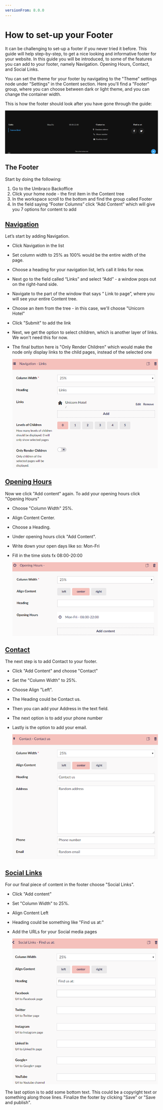 ```yaml
---
versionFrom: 8.0.0
---
```


# How to set-up your Footer

It can be challenging to set-up a footer if you never tried it before. This guide will help step-by-step, to get a nice looking and informative footer for your website.
In this guide you will be introduced, to some of the features you can add to your footer, namely Navigation. Opening Hours, Contact, and Social Links.

You can set the theme for your footer by navigating to the "Theme" settings node under "Settings" in the Content section. Here you'll find a "Footer" group, where you can choose between dark or light theme, and you can change the container width.

This is how the footer should look after you have gone through the guide:

![The finished footer](images/Footer-example.png)

## The Footer

Start by doing the following:

1. Go to the Umbraco Backoffice
2. Click your home node - the first item in the Content tree
3. In the workspace scroll to the bottom and find the group called Footer
4. In the field saying “Footer Columns” click “Add Content” which will give you 7 options for content to add

## [Navigation](../../Uno-pedia/Widgets/Grid/Navigation/index.md)

Let’s start by adding Navigation.

- Click Navigation in the list
- Set column width to 25% as 100% would be the entire width of the page.
- Choose a heading for your navigation list, let’s call it links for now.
- Next go to the field called “Links” and select “Add” - a window pops out on the right-hand side.
- Navigate to the part of the window that says “ Link to page”, where you will see your entire Content tree.
- Choose an item from the tree - in this case, we'll choose "Unicorn Hotel"
- Click "Submit" to add the link
- Next, we get the option to select children, which is another layer of links. We won't need this for now.
- The final button here is "Only Render Children" which would make the node only display links to the child pages, instead of the selected one

     ![The finished footer](images/Navigatio-Footer.png)

## [Opening Hours](../../Uno-pedia/Widgets/Opening-hours/index.md)

Now we click "Add content" again. To add your opening hours click "Opening Hours"

- Choose "Column Width" 25%.
- Align Content Center.
- Choose a Heading.
- Under opening hours click "Add Content".
- Write down your open days like so: Mon-Fri
- Fill in the time slots fx 08:00-20:00

    ![The finished footer](images/Opening-Hours-Footer.png)

## [Contact](../../Uno-pedia/Widgets/Contact/index.md)

The next step is to add Contact to your footer.

- Click "Add Content" and choose "Contact"
- Set the "Column Width" to 25%.
- Choose Align "Left".
- The Heading could be Contact us.
- Then you can add your Address in the text field.
- The next option is to add your phone number
- Lastly is the option to add your email.

    ![The finished footer](images/Contact-Footer.png)

## [Social Links](../../Uno-pedia/Widgets/Social-links/index.md)

 For our final piece of content in the footer choose "Social Links".

- Click "Add content"
- Set "Column Width" to 25%.
- Align Content Left
- Heading could be something like "Find us at:"
- Add the URLs for your Social media pages

    ![The finished footer](images/Social-Links-Footer.png)

The last option is to add some bottom text. This could be a copyright text or something along those lines.
Finalize the footer by clicking "Save" or "Save and publish".
